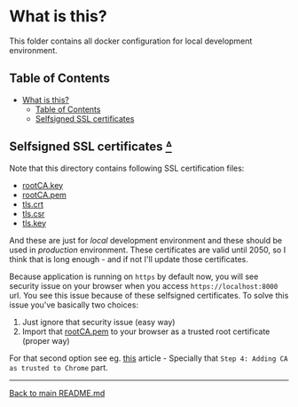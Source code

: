 # What is this?

This folder contains all docker configuration for local development
environment.

## Table of Contents

* [What is this?](#what-is-this)
  * [Table of Contents](#table-of-contents)
  * [Selfsigned SSL certificates](#selfsigned-ssl-certificates-ᐞ)

## Selfsigned SSL certificates [ᐞ](#table-of-contents)

Note that this directory contains following SSL certification files:

* [rootCA.key](rootCA.key)
* [rootCA.pem](rootCA.pem)
* [tls.crt](tls.crt)
* [tls.csr](tls.csr)
* [tls.key](tls.key)

And these are just for _local_ development environment and these should be
used in _production_ environment. These certificates are valid until 2050,
so I think that is long enough - and if not I'll update those certificates.

Because application is running on `https` by default now, you will see
security issue on your browser when you access `https://localhost:8000` url.
You see this issue because of these selfsigned certificates. To solve this
issue you've basically two choices:

1. Just ignore that security issue (easy way)
2. Import that [rootCA.pem](rootCA.pem) to your browser as a trusted root
certificate (proper way)

For that second option see eg.
[this](https://dgu2000.medium.com/working-with-self-signed-certificates-in-chrome-walkthrough-edition-a238486e6858)
article - Specially that `Step 4: Adding CA as trusted to Chrome` part.

---

[Back to main README.md](../../../README.md)
